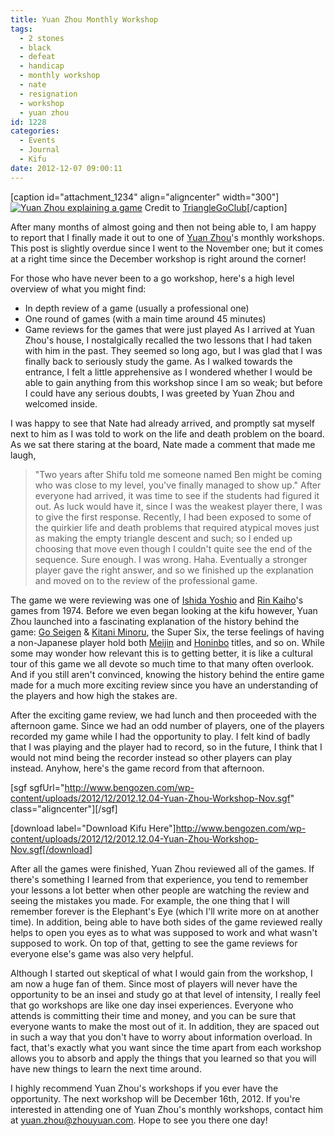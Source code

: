 ```yaml
---
title: Yuan Zhou Monthly Workshop
tags:
  - 2 stones
  - black
  - defeat
  - handicap
  - monthly workshop
  - nate
  - resignation
  - workshop
  - yuan zhou
id: 1228
categories:
  - Events
  - Journal
  - Kifu
date: 2012-12-07 09:00:11
---
```


[caption id="attachment_1234" align="aligncenter" width="300"][![Yuan Zhou explaining a game](http://www.bengozen.com/wp-content/uploads/2012/12/yuanzhou.jpg "Yuan Zhou")](http://www.bengozen.com/wp-content/uploads/2012/12/yuanzhou.jpg) Credit to [TriangleGoClub](http://trianglegoclub.org/ "Triangle Go Club")[/caption]

After many months of almost going and then not being able to, I am happy to report that I finally made it out to one of [Yuan Zhou](http://zhouyuan.com "Yuan Zhou Website")'s monthly workshops. This post is slightly overdue since I went to the November one; but it comes at a right time since the December workshop is right around the corner!

For those who have never been to a go workshop, here's a high level overview of what you might find:

*   In depth review of a game (usually a professional one)
*   One round of games (with a main time around 45 minutes)
*   Game reviews for the games that were just played
As I arrived at Yuan Zhou's house, I nostalgically recalled the two lessons that I had taken with him in the past. They seemed so long ago, but I was glad that I was finally back to seriously study the game. As I walked towards the entrance, I felt a little apprehensive as I wondered whether I would be able to gain anything from this workshop since I am so weak; but before I could have any serious doubts, I was greeted by Yuan Zhou and welcomed inside.

I was happy to see that Nate had already arrived, and promptly sat myself next to him as I was told to work on the life and death problem on the board. As we sat there staring at the board, Nate made a comment that made me laugh,
> "Two years after Shifu told me someone named Ben might be coming who was close to my level, you've finally managed to show up."
After everyone had arrived, it was time to see if the students had figured it out. As luck would have it, since I was the weakest player there, I was to give the first response. Recently, I had been exposed to some of the quirkier life and death problems that required atypical moves just as making the empty triangle descent and such; so I ended up choosing that move even though I couldn't quite see the end of the sequence. Sure enough. I was wrong. Haha. Eventually a stronger player gave the right answer, and so we finished up the explanation and moved on to the review of the professional game.

The game we were reviewing was one of [Ishida Yoshio](http://en.wikipedia.org/wiki/Yoshio_Ishida "Ishida Yoshio Wikipedia") and [Rin Kaiho](http://en.wikipedia.org/wiki/Rin_Kaiho "Rin Kaiho Wikipedia")'s games from 1974\. Before we even began looking at the kifu however, Yuan Zhou launched into a fascinating explanation of the history behind the game: [Go Seigen](http://en.wikipedia.org/wiki/Go_Seigen "Go Seigen Wikipedia") &amp; [Kitani Minoru](http://en.wikipedia.org/wiki/Kitani_Minoru "Kitani Minoru Wikipedia"), the Super Six, the terse feelings of having a non-Japanese player hold both [Meijin](http://en.wikipedia.org/wiki/Meijin "Meijin Wikipedia") and [Honinbo](http://en.wikipedia.org/wiki/Honinbo "Honinbo Wikipedia") titles, and so on. While some may wonder how relevant this is to getting better, it is like a cultural tour of this game we all devote so much time to that many often overlook. And if you still aren't convinced, knowing the history behind the entire game made for a much more exciting review since you have an understanding of the players and how high the stakes are.

After the exciting game review, we had lunch and then proceeded with the afternoon game. Since we had an odd number of players, one of the players recorded my game while I had the opportunity to play. I felt kind of badly that I was playing and the player had to record, so in the future, I think that I would not mind being the recorder instead so other players can play instead. Anyhow, here's the game record from that afternoon.

[sgf sgfUrl="http://www.bengozen.com/wp-content/uploads/2012/12/2012.12.04-Yuan-Zhou-Workshop-Nov.sgf" class="aligncenter"][/sgf]

[download label="Download Kifu Here"]http://www.bengozen.com/wp-content/uploads/2012/12/2012.12.04-Yuan-Zhou-Workshop-Nov.sgf[/download]

After all the games were finished, Yuan Zhou reviewed all of the games. If there's something I learned from that experience, you tend to remember your lessons a lot better when other people are watching the review and seeing the mistakes you made. For example, the one thing that I will remember forever is the Elephant's Eye (which I'll write more on at another time). In addition, being able to have both sides of the game reviewed really helps to open you eyes as to what was supposed to work and what wasn't supposed to work. On top of that, getting to see the game reviews for everyone else's game was also very helpful.

Although I started out skeptical of what I would gain from the workshop, I am now a huge fan of them. Since most of players will never have the opportunity to be an insei and study go at that level of intensity, I really feel that go workshops are like one day insei experiences. Everyone who attends is committing their time and money, and you can be sure that everyone wants to make the most out of it. In addition, they are spaced out in such a way that you don't have to worry about information overload. In fact, that's exactly what you want since the time apart from each workshop allows you to absorb and apply the things that you learned so that you will have new things to learn the next time around.

I highly recommend Yuan Zhou's workshops if you ever have the opportunity. The next workshop will be December 16th, 2012\. If you're interested in attending one of Yuan Zhou's monthly workshops, contact him at [yuan.zhou@zhouyuan.com](mailto:yuan.zhou@zhouyuan.com). Hope to see you there one day!